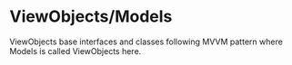 ﻿# ViewObjects/Models

ViewObjects base interfaces and classes following MVVM pattern where Models is called ViewObjects here.